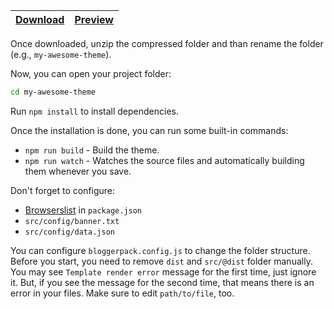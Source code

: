 | [Download](https://github.com/bloggerpack/bloggerpack/releases/download/v1.0.0-beta.2/bloggerpack-1.0.0-beta.2___2-column.zip) | [Preview](https://bloggerpack-template-2-column.blogspot.com/) |
| --- | --- |

Once downloaded, unzip the compressed folder and than rename the folder (e.g., `my-awesome-theme`).

Now, you can open your project folder:

```bash
cd my-awesome-theme
```

Run `npm install` to install dependencies.

Once the installation is done, you can run some built-in commands:

- `npm run build` - Build the theme.
- `npm run watch` - Watches the source files and automatically building them whenever you save.

Don't forget to configure:

- [Browserslist](https://github.com/browserslist/browserslist) in `package.json`
- `src/config/banner.txt`
- `src/config/data.json`

You can configure `bloggerpack.config.js` to change the folder structure. Before you start, you need to remove `dist` and `src/@dist` folder manually. You may see `Template render error` message for the first time, just ignore it. But, if you see the message for the second time, that means there is an error in your files. Make sure to edit `path/to/file`, too.
